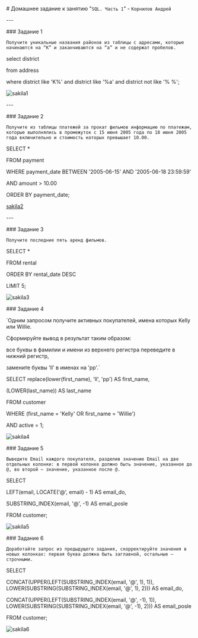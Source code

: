 ﻿\# Домашнее задание к занятию "`SQL. Часть 1`" - `Корнилов Андрей`


\---

\### Задание 1

`Получите уникальные названия районов из таблицы с адресами, которые начинаются на “K” и заканчиваются на “a” и не содержат пробелов.`

select district

from address

where district like 'K%' 
and district like '%a'
and district not like '% %';

![sakila1](https://github.com/AndreyTest010/sdb-homeworks/blob/main/sakila1.jpg)


\---

\### Задание 2

`Получите из таблицы платежей за прокат фильмов информацию по платежам, которые выполнялись в промежуток с 15 июня 2005 года по 18 июня 2005 года включительно и стоимость которых превышает 10.00.`


SELECT \*

FROM payment

WHERE payment\_date BETWEEN '2005-06-15' AND '2005-06-18 23:59:59'

AND amount > 10.00

ORDER BY payment\_date;

[sakila2](https://github.com/AndreyTest010/sdb-homeworks/blob/main/sakila2.jpg)


\---

\### Задание 3

`Получите последние пять аренд фильмов.`



SELECT \*

FROM rental

ORDER BY rental\_date DESC

LIMIT 5;



![sakila3](https://github.com/AndreyTest010/sdb-homeworks/blob/main/sakila3.jpg)

\### Задание 4

`Одним запросом получите активных покупателей, имена которых Kelly или Willie.

Сформируйте вывод в результат таким образом:

все буквы в фамилии и имени из верхнего регистра переведите в нижний регистр,

замените буквы 'll' в именах на 'pp'.`



SELECT replace(lower(first\_name), 'll', 'pp') AS first\_name,

(LOWER(last\_name)) AS last\_name

FROM customer

WHERE (first\_name = 'Kelly' OR first\_name = 'Willie')

AND active = 1;



![sakila4](https://github.com/AndreyTest010/sdb-homeworks/blob/main/sakila4.jpg)

\### Задание 5

`Выведите Email каждого покупателя, разделив значение Email на две отдельных колонки: в первой колонке должно быть значение, указанное до @, во второй — значение, указанное после @.`


SELECT

LEFT(email, LOCATE('@', email) - 1) AS email\_do,

SUBSTRING\_INDEX(email, '@', -1) AS email\_posle

FROM customer;



![sakila5](https://github.com/AndreyTest010/sdb-homeworks/blob/main/sakila5.jpg)


\### Задание 6

`Доработайте запрос из предыдущего задания, скорректируйте значения в новых колонках: первая буква должна быть заглавной, остальные — строчными.`



SELECT

CONCAT(UPPER(LEFT(SUBSTRING\_INDEX(email, '@', 1), 1)), LOWER(SUBSTRING(SUBSTRING\_INDEX(email, '@', 1), 2))) AS email\_do,

CONCAT(UPPER(LEFT(SUBSTRING\_INDEX(email, '@', -1), 1)), LOWER(SUBSTRING(SUBSTRING\_INDEX(email, '@', -1), 2))) AS email\_posle

FROM customer;


![sakila6](https://github.com/AndreyTest010/sdb-homeworks/blob/main/sakila6.jpg)

